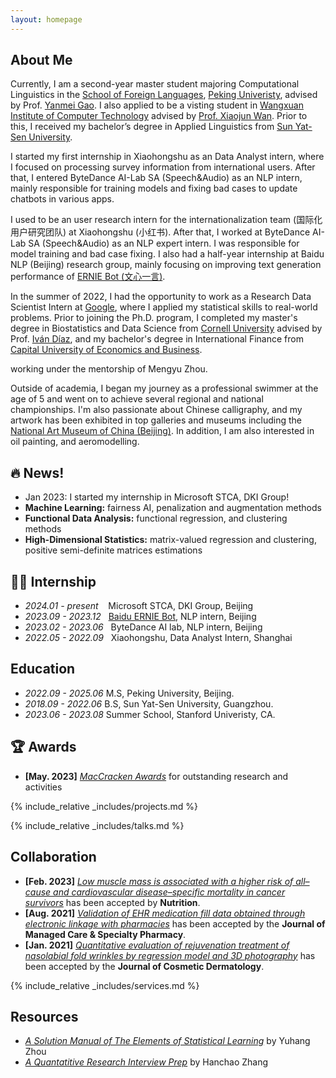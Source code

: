 ```yaml
---
layout: homepage
---
```


## About Me

Currently, I am a second-year master student majoring Computational Linguistics in the [School of Foreign Languages](https://sfl.pku.edu.cn/), [Peking Univeristy](https://www.pku.edu.cn/), advised by Prof. [Yanmei Gao](https://sfl.pku.edu.cn/szdw1/zzjs/wgyyxjyyyyxyjs_20220407164432484604/gym/index.htm). I also applied to be a visting student in [Wangxuan Institute of Computer Technology](https://www.icst.pku.edu.cn/) advised by [Prof. Xiaojun Wan](https://wanxiaojun.github.io/). Prior to this, I received my bachelor’s degree in Applied Linguistics from [Sun Yat-Sen University](https://www.sysu.edu.cn/). 



I started my first internship in Xiaohongshu as an Data Analyst intern, where I focused on processing survey information from international users. After that, I entered ByteDance AI-Lab SA (Speech&Audio) as an NLP intern, mainly responsible for training models and fixing bad cases to update chatbots in various apps.  


 I used to be an user research intern for the internationalization team (国际化用户研究团队) at Xiaohongshu (小红书). After that, I worked at ByteDance AI-Lab SA (Speech&Audio) as an NLP expert intern. I was responsible for model training and bad case fixing. I also had a half-year internship at Baidu NLP (Beijing) research group, mainly focusing on improving text generation performance of [ERNIE Bot (文心一言)](https://nlp.baidu.com/homepage/index).

In the summer of 2022, I had the opportunity to work as a Research Data Scientist Intern at <a href="https://about.google" target="_blank"> Google</a>, where I applied my statistical skills to real-world problems. 
Prior to joining the Ph.D. program, I completed my master's degree in Biostatistics and Data Science from <a href="https://www.cornell.edu" target = "_blank"> Cornell University</a> advised by Prof. <a href= "https://www.idiaz.xyz" target = "_blank"> Iván Díaz</a>, and my bachelor's degree in International Finance from <a href="https://www.cueb.edu.cn" target = "_blank"> Capital University of Economics and Business</a>. 


working under the mentorship of Mengyu Zhou. 

<!-- 
I am an alumnus of the <a href="https://opencasestudies.github.io/" target="_blank"> Open Case Study Project</a> at <a href="https://www.jhsph.edu/" target="_blank"> the Bloomberg School of Public Health </a> of <a href="https://www.jhu.edu/" target="_blank"> the Johns Hopkins University</a>. -->

Outside of academia, I began my journey as a professional swimmer at the age of 5 and went on to achieve several regional and national championships. I'm also passionate about Chinese calligraphy, and my artwork has been exhibited in top galleries and museums including the <a href="http://www.namoc.org/" target="_blank"> National Art Museum of China (Beijing)</a>. In addition, I am also interested in oil painting, and aeromodelling.


## 🔥 News!
- Jan 2023: I started my internship in Microsoft STCA, DKI Group! 
- **Machine Learning:** fairness AI, penalization and augmentation methods
- **Functional Data Analysis:** functional regression, and clustering methods
- **High-Dimensional Statistics:** matrix-valued regression and clustering, positive semi-definite matrices estimations

## 👩‍💻 Internship
- *2024.01 - present* &nbsp;&nbsp;&nbsp;Microsoft STCA, DKI Group, Beijing
- *2023.09 - 2023.12* &nbsp;&nbsp;[Baidu ERNIE Bot]((https://nlp.baidu.com/homepage/index)), NLP intern, Beijing
- *2023.02 - 2023.06*  &nbsp;&nbsp;ByteDance AI lab, NLP intern, Beijing
- *2022.05 - 2022.09*  &nbsp;&nbsp;Xiaohongshu, Data Analyst Intern, Shanghai


## Education

- *2022.09 - 2025.06* M.S, Peking University, Beijing.
- *2018.09 - 2022.06* B.S, Sun Yat-Sen University, Guangzhou.
- *2023.06 - 2023.08* Summer School, Stanford Univeristy, CA.




## 🏆 Awards
- **[May. 2023]** <a href="https://gsas.nyu.edu/admissions/financial-aid/graduate-school-fellowships-and-assistantships.html" target="_blank">*MacCracken Awards*</a> for outstanding research and activities


<!-- {% include_relative _includes/publications.md %} -->

{% include_relative _includes/projects.md %}

{% include_relative _includes/talks.md %}







## Collaboration

<!-- - **[Feb. 2020]** Our paper about incremental learning is accepted to CVPR 2020.
- **[Feb. 2020]** We will host the ACM Multimedia Asia 2020 conference in Singapore!
- **[Sept. 2019]** Our paper about few-shot learning is accepted to NeurIPS 2019. -->
- **[Feb. 2023]** <a href="https://www.sciencedirect.com/science/article/pii/S089990072200346X" target="_blank">*Low muscle mass is associated with a higher risk of all–cause and cardiovascular disease–specific mortality in cancer survivors*</a> has been accepted by **Nutrition**. 
- **[Aug. 2021]** <a href="https://www.jmcp.org/doi/full/10.18553/jmcp.2021.27.10.1482" target="_blank">*Validation of EHR medication fill data obtained through electronic linkage with pharmacies*</a> has been accepted by the **Journal of Managed Care & Specialty Pharmacy**.
- **[Jan. 2021]** <a href="https://onlinelibrary.wiley.com/doi/abs/10.1111/jocd.13486" target="_blank">*Quantitative evaluation of rejuvenation treatment of nasolabial fold wrinkles by regression model and 3D photography*</a> has been accepted by the **Journal of Cosmetic Dermatology**.


{% include_relative _includes/services.md %}


## Resources

<!-- https://yuhangzhou88.github.io/ESL_Solution/  -->
- <a href="https://yuhangzhou88.github.io/ESL_Solution/" target="_blank">*A Solution Manual of The Elements of Statistical Learning*</a> by Yuhang Zhou 
- <a href="https://github.com/Hanchao-Zhang/LeetQuant-Note/blob/main/Quant%20Research.pdf" target="_blank">*A Quantatitive Research Interview Prep*</a> by Hanchao Zhang



